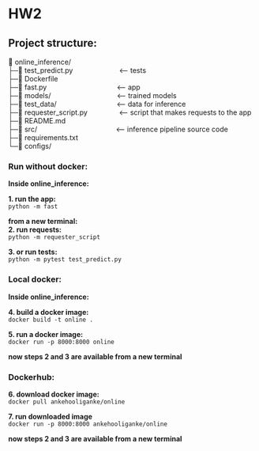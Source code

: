 # HW2 

## Project structure:
📁 online_inference/  
├─📄 test_predict.py  &emsp;&emsp;&emsp;&emsp;&emsp;&nbsp;&nbsp;&nbsp;&nbsp;       <-- tests  
├─📄 Dockerfile  
├─📄 fast.py  &emsp;&emsp;&emsp;&emsp;&emsp;&emsp;&emsp;&emsp;&emsp;&nbsp;&nbsp;  <-- app  
├─📁 models/  &emsp;&emsp;&emsp;&emsp;&emsp;&emsp;&emsp;&emsp;&emsp;  <-- trained models  
├─📁 test_data/  &emsp;&emsp;&emsp;&emsp;&emsp;&emsp;&emsp;&nbsp;&nbsp;&nbsp;&nbsp; <-- data for inference   
├─📄 requester_script.py  &emsp;&emsp;&emsp;&emsp; <-- script that makes requests to the app  
├─📄 README.md  
├─📁 src/  &emsp;&emsp;&emsp;&emsp;&emsp;&emsp;&emsp;&emsp;&emsp;&emsp;&nbsp;&nbsp;&nbsp; <-- inference pipeline source code  
├─📄 requirements.txt  
└─📁 configs/  

### Run without docker: 
**Inside online_inference:**  
  
**1. run the app:**  
``python -m fast`` 

**from a new terminal:**  
**2. run requests:**  
``python -m requester_script``  

**3. or run tests:**  
``python -m pytest test_predict.py``  

### Local docker:  
**Inside online_inference:**  

**4. build a docker image:**  
``docker build -t online .``  

**5. run a docker image:**  
``docker run -p 8000:8000 online``  

**now steps 2 and 3 are available from a new terminal** 

### Dockerhub:
**6. download docker image:**  
``docker pull ankehooliganke/online``  

**7. run downloaded image**  
``docker run -p 8000:8000 ankehooliganke/online`` 

**now steps 2 and 3 are available from a new terminal** 
